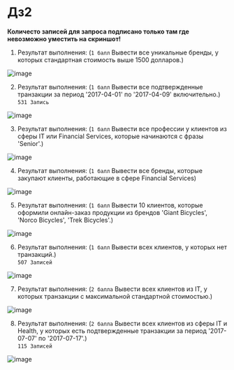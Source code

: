 # Дз2

**Количесто записей для запроса подписано только там где невозможно уместить на скриншот!**

1. Результат выполнения: (`1 балл` Вывести все уникальные бренды, у которых стандартная стоимость выше 1500 долларов.)

![image](https://github.com/mllightitup/sf_data_science/assets/43480503/84c0d84a-f65b-4867-a100-226fe7cbbfc7)

2. Результат выполнения: (`1 балл` Вывести все подтвержденные транзакции за период '2017-04-01' по '2017-04-09' включительно.)<br>`531 Запись`<br>

![image](https://github.com/mllightitup/sf_data_science/assets/43480503/15438180-b2c3-4e6a-a3e7-5158d5255f79)

3. Результат выполнения: (`1 балл` Вывести все профессии у клиентов из сферы IT или Financial Services, которые начинаются с фразы 'Senior'.)

![image](https://github.com/mllightitup/sf_data_science/assets/43480503/96f38af2-a078-4922-bcb8-5b8da25b511a)

4. Результат выполнения: (`1 балл` Вывести все бренды, которые закупают клиенты, работающие в сфере Financial Services)

![image](https://github.com/mllightitup/sf_data_science/assets/43480503/389481f4-4bd2-42d3-a84f-9d0ae43a1ab1)

5. Результат выполнения: (`1 балл` Вывести 10 клиентов, которые оформили онлайн-заказ продукции из брендов 'Giant Bicycles', 'Norco Bicycles', 'Trek Bicycles'.)

![image](https://github.com/mllightitup/sf_data_science/assets/43480503/369cba9a-2708-4e4f-a4e1-14db70e62af3)

6. Результат выполнения: (`1 балл` Вывести всех клиентов, у которых нет транзакций.)<br>`507 Записей`<br>

![image](https://github.com/mllightitup/sf_data_science/assets/43480503/4350e56a-3606-4d16-bc51-f2cd618cd27d)
   
7. Результат выполнения: (`2 балла` Вывести всех клиентов из IT, у которых транзакции с максимальной стандартной стоимостью.)

![image](https://github.com/mllightitup/sf_data_science/assets/43480503/13a47afe-6e1c-4814-bfcb-079c04fa9099)

8. Результат выполнения: (`2 балла` Вывести всех клиентов из сферы IT и Health, у которых есть подтвержденные транзакции за период '2017-07-07' по '2017-07-17'.)<br>`115 Записей`<br>

![image](https://github.com/mllightitup/sf_data_science/assets/43480503/e4515991-ecea-4e37-8821-69b5e6d64e4e)
